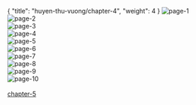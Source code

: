{ "title": "huyen-thu-vuong/chapter-4", "weight": 4 }
<img src="huyen-thu-vuong_0004_01-d5a0e802ca8568b6a8d5ece3788a3eaf.webp" alt="page-1" origin="https://3.bp.blogspot.com/-dk50xOv5F8c/VxmGK300J9I/AAAAAAAGg2I/QcaR-pcYlSw/s0/Huyen-Thu-Vuong-Chapter-4-P-1.jpg"><br/>
<img src="huyen-thu-vuong_0004_02-4f56a32220ed0019aca0cb424a3bc368.webp" alt="page-2" origin="https://3.bp.blogspot.com/-kbNt8tvVQLQ/VxmGMGyAEgI/AAAAAAAGg2M/g-cb0jSPiTs/s0/Huyen-Thu-Vuong-Chapter-4-P-2.jpg"><br/>
<img src="huyen-thu-vuong_0004_03-603ebc78a8d62af36dd8b1b24ed6c543.webp" alt="page-3" origin="https://3.bp.blogspot.com/-stfjFCEnelY/VxmGNsLWgWI/AAAAAAAGg2Q/bOYPb59sYX4/s0/Huyen-Thu-Vuong-Chapter-4-P-3.jpg"><br/>
<img src="huyen-thu-vuong_0004_04-ba1f7f5d8724281d00a811b5c4c8b9aa.webp" alt="page-4" origin="https://3.bp.blogspot.com/-dVxjsNSxrJE/VxmGOr-0BCI/AAAAAAAGg2U/ECIK_Xfnj68/s0/Huyen-Thu-Vuong-Chapter-4-P-4.jpg"><br/>
<img src="huyen-thu-vuong_0004_05-ef473c445c08a43b2f1bd161e0bb1963.webp" alt="page-5" origin="https://3.bp.blogspot.com/-SiI4RieAF_o/VxmGP02aaBI/AAAAAAAGg2Y/rArU7xk57Cg/s0/Huyen-Thu-Vuong-Chapter-4-P-5.jpg"><br/>
<img src="huyen-thu-vuong_0004_06-9bb9e3e3b7b287ec7482b063a6c9a48f.webp" alt="page-6" origin="https://3.bp.blogspot.com/-1kzDc3n0lPI/VxmGQ4knHQI/AAAAAAAGg2c/1B02g7fUOGc/s0/Huyen-Thu-Vuong-Chapter-4-P-6.jpg"><br/>
<img src="huyen-thu-vuong_0004_07-82f6a3429e0bd3239cd689c73df29b5e.webp" alt="page-7" origin="https://3.bp.blogspot.com/-80oRc7x3w_0/VxmGSK2BE1I/AAAAAAAGg2g/AqYbpjdWflU/s0/Huyen-Thu-Vuong-Chapter-4-P-7.jpg"><br/>
<img src="huyen-thu-vuong_0004_08-03752cbaf9ee4d55c924a3ed31c57449.webp" alt="page-8" origin="https://3.bp.blogspot.com/-b0Ktl2hRtHM/VxmGTI3ZrWI/AAAAAAAGg2k/j2id3Asua68/s0/Huyen-Thu-Vuong-Chapter-4-P-8.jpg"><br/>
<img src="huyen-thu-vuong_0004_09-25a315d464a35d8796b48d1126eea888.webp" alt="page-9" origin="https://3.bp.blogspot.com/-SwchgGobLWg/VxmGUuqSveI/AAAAAAAGg2o/NUzqIH1VqKo/s0/Huyen-Thu-Vuong-Chapter-4-P-9.jpg"><br/>
<img src="huyen-thu-vuong_0004_10-173fe2f7179ec89eeff43e060e10a1f1.webp" alt="page-10" origin="https://3.bp.blogspot.com/-PUUPcImiJCc/VxmGV8Qvy2I/AAAAAAAGg2s/N49g6oaFJeo/s0/Huyen-Thu-Vuong-Chapter-4-P-10.jpg"><br/>
<br/><a class="nextchap" href="/huyen-thu-vuong/chapter-5">chapter-5</a>
